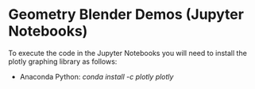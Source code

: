 # Geometry Blender Demos (Jupyter Notebooks)

To execute the code in the Jupyter Notebooks you will need to install 
the plotly graphing library as follows:

- Anaconda Python: *conda install -c plotly plotly*